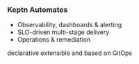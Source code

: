 ### Keptn Automates

- Observability, dashboards & alerting
- SLO-driven multi-stage delivery 
- Operations & remediation

declarative extensible and based on GitOps